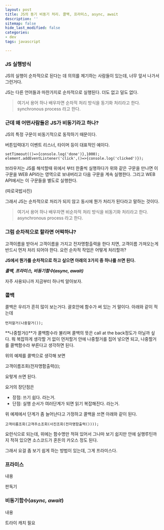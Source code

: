 ```yaml
---
layout: post
title: JS의 동기 비동기 처리. 콜백, 프라미스, async, await
description: ''
sitemap: false
hide_last_modified: false
categories:
- dev
tags: javascript

---
```

### JS 실행방식

JS의 실행이 순차적으로 된다는 데 의의를 제기하는 사람들이 있는데, 너무 앞서 나가서 그런거다.

JS는 다른 언어들과 마찬가지로 순차적으로 실행된다. 더도 없고 덜도 없다.

> 여기서 용어 하나 배우자면 순차적 처리 방식을 동기화 처리라고 한다. synchronous process 라고 한다.

### 근데 왜 어떤사람들은 JS가 비동기라고 하나?

JS의 특정 구문이 비동기적으로 동작하기 때문이다.

버튼입력대기 이벤트 리스너, 타이머 등이 대표적인 예이다.

    setTimeout(()=>{console.log('done')},1000);
    element.addEventListener('click',()=>{console.log('clicked')});

브라우저는 JS를 해석할때 위에서 부터 한줄씩 실행하다가 위와 같은 구문을 만나면 이 구문을 WEB API라는 영역으로 보내버리고 다음 구문을 계속 실행한다. 그리고 WEB API에서는 이 구문들을 별도로 실행한다.

(따로국밥사진)

그래서 JS는 순차적으로 처리가 되지 않고 동시에 뭔가 처리가 된다라고 말하는 것이다.

> 여기서 용어 하나 배우자면 비순차적 처리 방식을 비동기화 처리라고 한다. asynchronous process 라고 한다.

### 그럼 순차적으로 할라면 어떡하냐?

고객이름을 받아서 고객이름을 가지고 전자명함출력을 한다 치면, 고객이름 가져오는게 반드시 먼저 처리 되어야 한다. 요런 순차적 작업은 어떻게 처리할까?

**JS에서 뭔가를 순차적으로 하고 싶으면 아래의 3가지 중 하나를 쓰면 된다.**

**_콜백, 프라미스, 비동기함수(async, await)_**

자주 사용되니까 지금부터 하나씩 알아보자.

### 콜백

콜백은 우리가 흔히 많이 보는거다. 괄호안에 함수가 써 있는 거 말이다. 아래와 같이 적는데

    먼저할거(나중할거());

\**나중할거()**가 콜백함수라 불리며 콜백의 뜻은 call at the back정도가 아닐까 싶다. 뭐 복잡하게 생각할 거 없이 먼저할거 안에 나중할거를 집어 넣으면 되고, 나중할거를 콜백함수라 부른다고 생각하면 된다.

위의 예제를 콜백으로 생각해 보면

고객이름조회(전자명함출력());

요렇게 쓰면 된다.

요거의 장단점은

* 장점: 쓰기 쉽다. 라는거.
* 단점: 실행 순서가 여러단계가 되면 읽기 복잡해진다. 라는거.

위 예제에서 단계가 좀 늘어난다고 가정하고 콜백을 쓰면 아래와 같이 된다.

    고객이름조회(고객주소조회(사진조회(전자명함출력())));

요런식으로 되는데, 위에는 함수명만 적혀 있어서 그나마 보기 쉽지만 안에 실행루틴까지 적혀 있으면 소스코드가 혼돈의 카오스 정도 된다.

그래서 요걸 좀 보기 쉽게 하는 방법이 있는데, 그게 프라미스다.

### 프라미스

내용

판독기

### 비동기함수(**_async, await_**)

내용

트라이 캐치 필요